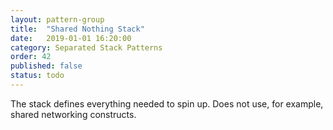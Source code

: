 ```yaml
---
layout: pattern-group
title:  "Shared Nothing Stack"
date:   2019-01-01 16:20:00
category: Separated Stack Patterns
order: 42
published: false
status: todo
---
```


The stack defines everything needed to spin up. Does not use, for example, shared networking constructs.
